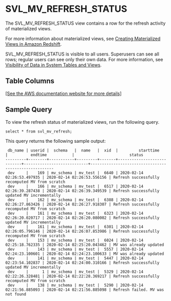 # SVL\_MV\_REFRESH\_STATUS<a name="r_SVL_MV_REFRESH_STATUS"></a>

The SVL\_MV\_REFRESH\_STATUS view contains a row for the refresh activity of materialized views\. 

For more information about materialized views, see [Creating Materialized Views in Amazon Redshift](materialized-view-overview.md)\.

SVL\_MV\_REFRESH\_STATUS is visible to all users\. Superusers can see all rows; regular users can see only their own data\. For more information, see [Visibility of Data in System Tables and Views](c_visibility-of-data.md)\.

## Table Columns<a name="r_SVL_MV_REFRESH_STATUS-table-columns"></a>

[\[See the AWS documentation website for more details\]](http://docs.aws.amazon.com/redshift/latest/dg/r_SVL_MV_REFRESH_STATUS.html)

## Sample Query<a name="r_SVL_MV_REFRESH-sample-query"></a>

To view the refresh status of materialized views, run the following query\. 

```
select * from svl_mv_refresh;
```

This query returns the following sample output: 

```
 db_name | userid |  schema   |  name   |  xid  |         starttime          |          endtime           |                        status
---------+--------+-----------+---------+-------+----------------------------+----------------------------+------------------------------------------------------
 dev     |    169 | mv_schema | mv_test |  6640 | 2020-02-14 02:26:53.497935 | 2020-02-14 02:26:53.556156 | Refresh successfully recomputed MV from scratch
 dev     |    166 | mv_schema | mv_test |  6517 | 2020-02-14 02:26:39.287438 | 2020-02-14 02:26:39.349539 | Refresh successfully updated MV incrementally
 dev     |    162 | mv_schema | mv_test |  6388 | 2020-02-14 02:26:27.863426 | 2020-02-14 02:26:27.918307 | Refresh successfully recomputed MV from scratch
 dev     |    161 | mv_schema | mv_test |  6323 | 2020-02-14 02:26:20.020717 | 2020-02-14 02:26:20.080002 | Refresh successfully updated MV incrementally
 dev     |    161 | mv_schema | mv_test |  6301 | 2020-02-14 02:26:05.796146 | 2020-02-14 02:26:07.853986 | Refresh successfully recomputed MV from scratch
 dev     |    153 | mv_schema | mv_test |  6024 | 2020-02-14 02:25:18.762335 | 2020-02-14 02:25:20.043462 | MV was already updated
 dev     |    143 | mv_schema | mv_test |  5557 | 2020-02-14 02:24:23.100601 | 2020-02-14 02:24:23.100633 | MV was already updated
 dev     |    141 | mv_schema | mv_test |  5447 | 2020-02-14 02:23:54.102837 | 2020-02-14 02:24:00.310166 | Refresh successfully updated MV incrementally
 dev     |      1 | mv_schema | mv_test |  5329 | 2020-02-14 02:22:26.328481 | 2020-02-14 02:22:28.369217 | Refresh successfully recomputed MV from scratch
 dev     |    138 | mv_schema | mv_test |  5290 | 2020-02-14 02:21:56.885093 | 2020-02-14 02:21:56.885098 | Refresh failed. MV was not found
```